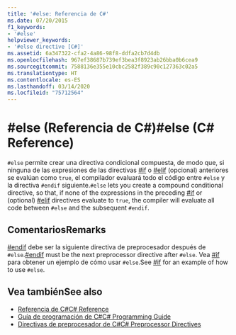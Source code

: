```yaml
---
title: '#else: Referencia de C#'
ms.date: 07/20/2015
f1_keywords:
- '#else'
helpviewer_keywords:
- '#else directive [C#]'
ms.assetid: 6a347322-cfa2-4a86-98f8-ddfa2cb7d4db
ms.openlocfilehash: 967ef38687b739ef3bea3f8923ab26bba0b6cea9
ms.sourcegitcommit: 7588136e355e10cbc2582f389c90c127363c02a5
ms.translationtype: HT
ms.contentlocale: es-ES
ms.lasthandoff: 03/14/2020
ms.locfileid: "75712564"
---
```

# <a name="else-c-reference"></a><span data-ttu-id="0c8b5-102">#else (Referencia de C#)</span><span class="sxs-lookup"><span data-stu-id="0c8b5-102">#else (C# Reference)</span></span>
<span data-ttu-id="0c8b5-103">`#else` permite crear una directiva condicional compuesta, de modo que, si ninguna de las expresiones de las directivas [#if](./preprocessor-if.md) o [#elif](./preprocessor-elif.md) (opcional) anteriores se evalúan como `true`, el compilador evaluará todo el código entre `#else` y la directiva `#endif` siguiente.</span><span class="sxs-lookup"><span data-stu-id="0c8b5-103">`#else` lets you create a compound conditional directive, so that, if none of the expressions in the preceding [#if](./preprocessor-if.md) or (optional) [#elif](./preprocessor-elif.md) directives evaluate to `true`, the compiler will evaluate all code between `#else` and the subsequent `#endif`.</span></span>  
  
## <a name="remarks"></a><span data-ttu-id="0c8b5-104">Comentarios</span><span class="sxs-lookup"><span data-stu-id="0c8b5-104">Remarks</span></span>  
 <span data-ttu-id="0c8b5-105">[#endif](./preprocessor-endif.md) debe ser la siguiente directiva de preprocesador después de `#else`.</span><span class="sxs-lookup"><span data-stu-id="0c8b5-105">[#endif](./preprocessor-endif.md) must be the next preprocessor directive after `#else`.</span></span> <span data-ttu-id="0c8b5-106">Vea [#if](./preprocessor-if.md) para obtener un ejemplo de cómo usar `#else`.</span><span class="sxs-lookup"><span data-stu-id="0c8b5-106">See [#if](./preprocessor-if.md) for an example of how to use `#else`.</span></span>  
  
## <a name="see-also"></a><span data-ttu-id="0c8b5-107">Vea también</span><span class="sxs-lookup"><span data-stu-id="0c8b5-107">See also</span></span>

- [<span data-ttu-id="0c8b5-108">Referencia de C#</span><span class="sxs-lookup"><span data-stu-id="0c8b5-108">C# Reference</span></span>](../index.md)
- [<span data-ttu-id="0c8b5-109">Guía de programación de C#</span><span class="sxs-lookup"><span data-stu-id="0c8b5-109">C# Programming Guide</span></span>](../../programming-guide/index.md)
- [<span data-ttu-id="0c8b5-110">Directivas de preprocesador de C#</span><span class="sxs-lookup"><span data-stu-id="0c8b5-110">C# Preprocessor Directives</span></span>](./index.md)
